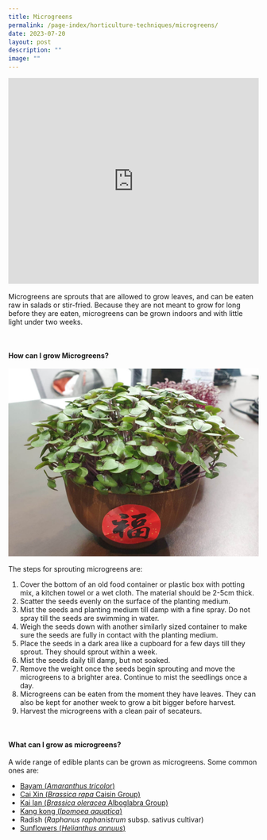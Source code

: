 ```yaml
---
title: Microgreens
permalink: /page-index/horticulture-techniques/microgreens/
date: 2023-07-20
layout: post
description: ""
image: ""
---
```

<section>
	<iframe allowfullscreen="" allow="accelerometer; autoplay; clipboard-write; encrypted-media; gyroscope; picture-in-picture; web-share" frameborder="0" title="YouTube video player" src="https://www.youtube.com/embed/9WrYB67b-mM?start=119" height="415" width="100%"></iframe><br>
	<p>Microgreens are sprouts that are allowed to grow leaves, and can be eaten raw in salads or stir-fried. Because they are not meant to grow for long before they are eaten, microgreens can be grown indoors and with little light under two weeks.</p>
	<br>
</section>

<section>
	<h4>How can I grow Microgreens?</h4>
	<img title="Brassica microgreens grown in a bowl. Photo by Jacqueline Chua" src="/images/Horti%20techniques/Microgreens_JacChua%20(2).jpg">
	<p>The steps for sprouting microgreens are:</p>
	<ol>
		<li>Cover the bottom of an old food container or plastic box with potting mix, a kitchen towel or a wet cloth. The material should be 2-5cm thick.</li> 
		<li>Scatter the seeds evenly on the surface of the planting medium.</li>  
		<li>Mist the seeds and planting medium till damp with a fine spray. Do not spray till the seeds are swimming in water.</li> 
		<li>Weigh the seeds down with another similarly sized container to make sure the seeds are fully in contact with the planting medium.</li> 
		<li>Place the seeds in a dark area like a cupboard for a few days till they sprout. They should sprout within a week.</li>  
		<li>Mist the seeds daily till damp, but not soaked.</li> 
		<li>Remove the weight once the seeds begin sprouting and move the microgreens to a brighter area. Continue to mist the seedlings once a day.</li> 
		<li>Microgreens can be eaten from the moment they have leaves. They can also be kept for another week to grow a bit bigger before harvest.</li>  
		<li>Harvest the microgreens with a clean pair of secateurs.</li>  
	</ol>
	<br>
</section>

<section>
	<h4>What can I grow as microgreens?</h4>
	<p>A wide range of edible plants can be grown as microgreens. Some common ones are:</p>
	<ul>
		<li><a href="/https://staging.dmhtu0pi4p9u7.amplifyapp.com/l/page-index/edible-plants/bayam/">Bayam (<em>Amaranthus tricolor</em>)</a></li>
		<li><a href="/https://staging.dmhtu0pi4p9u7.amplifyapp.com/l/page-index/edible-plants/cai-xin/">Cai Xin (<em>Brassica rapa</em> Caisin Group)</a></li>
		<li><a href="/https://staging.dmhtu0pi4p9u7.amplifyapp.com/l/page-index/edible-plants/kai-lan/">Kai lan (<em>Brassica oleracea</em> Alboglabra Group)</a></li>
		<li><a href="/https://staging.dmhtu0pi4p9u7.amplifyapp.com/l/page-index/edible-plants/kang-kong/">Kang kong (<em>Ipomoea aquatica</em>)</a></li>
		<li>Radish (<em>Raphanus raphanistrum</em> subsp. sativus cultivar)</li>
		<li><a href="/https://staging.dmhtu0pi4p9u7.amplifyapp.com/l/page-index/edible-plants/sunflower/">Sunflowers (<em>Helianthus annuus</em>)</a></li>
	</ul>
	<br>
</section>